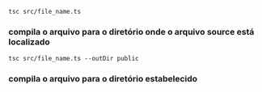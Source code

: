 ```
tsc src/file_name.ts
```

### compila o arquivo para o diretório onde o arquivo source está localizado


```
tsc src/file_name.ts --outDir public
```

### compila o arquivo para o diretório estabelecido